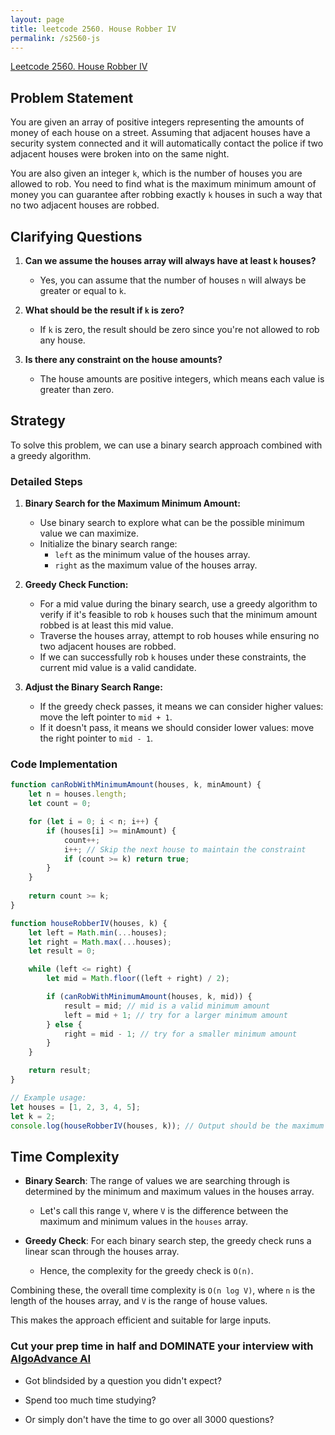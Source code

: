```yaml
---
layout: page
title: leetcode 2560. House Robber IV
permalink: /s2560-js
---
```

[Leetcode 2560. House Robber IV](https://algoadvance.github.io/algoadvance/l2560)
## Problem Statement

You are given an array of positive integers representing the amounts of money of each house on a street. Assuming that adjacent houses have a security system connected and it will automatically contact the police if two adjacent houses were broken into on the same night.

You are also given an integer `k`, which is the number of houses you are allowed to rob. You need to find what is the maximum minimum amount of money you can guarantee after robbing exactly `k` houses in such a way that no two adjacent houses are robbed.

## Clarifying Questions

1. **Can we assume the houses array will always have at least `k` houses?**
   - Yes, you can assume that the number of houses `n` will always be greater or equal to `k`.

2. **What should be the result if `k` is zero?**
   - If `k` is zero, the result should be zero since you're not allowed to rob any house.

3. **Is there any constraint on the house amounts?**
   - The house amounts are positive integers, which means each value is greater than zero.

## Strategy

To solve this problem, we can use a binary search approach combined with a greedy algorithm.

### Detailed Steps

1. **Binary Search for the Maximum Minimum Amount:**
   - Use binary search to explore what can be the possible minimum value we can maximize.
   - Initialize the binary search range:
     - `left` as the minimum value of the houses array.
     - `right` as the maximum value of the houses array.

2. **Greedy Check Function:**
   - For a mid value during the binary search, use a greedy algorithm to verify if it's feasible to rob `k` houses such that the minimum amount robbed is at least this mid value.
   - Traverse the houses array, attempt to rob houses while ensuring no two adjacent houses are robbed.
   - If we can successfully rob `k` houses under these constraints, the current mid value is a valid candidate.

3. **Adjust the Binary Search Range:**
   - If the greedy check passes, it means we can consider higher values: move the left pointer to `mid + 1`.
   - If it doesn't pass, it means we should consider lower values: move the right pointer to `mid - 1`.

### Code Implementation

```javascript
function canRobWithMinimumAmount(houses, k, minAmount) {
    let n = houses.length;
    let count = 0;

    for (let i = 0; i < n; i++) {
        if (houses[i] >= minAmount) {
            count++;
            i++; // Skip the next house to maintain the constraint
            if (count >= k) return true;
        }
    }
    
    return count >= k;
}

function houseRobberIV(houses, k) {
    let left = Math.min(...houses);
    let right = Math.max(...houses);
    let result = 0;

    while (left <= right) {
        let mid = Math.floor((left + right) / 2);

        if (canRobWithMinimumAmount(houses, k, mid)) {
            result = mid; // mid is a valid minimum amount
            left = mid + 1; // try for a larger minimum amount
        } else {
            right = mid - 1; // try for a smaller minimum amount
        }
    }

    return result;
}

// Example usage:
let houses = [1, 2, 3, 4, 5];
let k = 2;
console.log(houseRobberIV(houses, k)); // Output should be the maximum min value you can rob
```

## Time Complexity

- **Binary Search**: The range of values we are searching through is determined by the minimum and maximum values in the houses array.
  - Let's call this range `V`, where `V` is the difference between the maximum and minimum values in the `houses` array.

- **Greedy Check**: For each binary search step, the greedy check runs a linear scan through the houses array.
  - Hence, the complexity for the greedy check is `O(n)`.

Combining these, the overall time complexity is `O(n log V)`, where `n` is the length of the houses array, and `V` is the range of house values.

This makes the approach efficient and suitable for large inputs.


### Cut your prep time in half and DOMINATE your interview with [AlgoAdvance AI](https://algoAdvance.com)

- Got blindsided by a question you didn't expect?

- Spend too much time studying?

- Or simply don't have the time to go over all 3000 questions?

